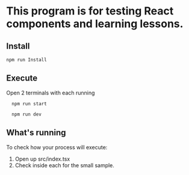 # This program is for testing React components and learning lessons.

## Install
```
npm run Install
```

## Execute
Open 2 terminals with each running
```
  npm run start
```
```
  npm run dev
```

## What's running
To check how your process will execute:

1) Open up src/index.tsx
2) Check inside each for the small sample.
